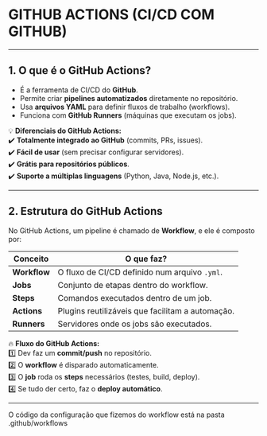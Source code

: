 # **GITHUB ACTIONS (CI/CD COM GITHUB)**  
---

## **1. O que é o GitHub Actions?**  
- É a ferramenta de CI/CD do **GitHub**.  
- Permite criar **pipelines automatizados** diretamente no repositório.  
- Usa **arquivos YAML** para definir fluxos de trabalho (workflows).  
- Funciona com **GitHub Runners** (máquinas que executam os jobs).  

💡 **Diferenciais do GitHub Actions:**  
✔️ **Totalmente integrado ao GitHub** (commits, PRs, issues).  
✔️ **Fácil de usar** (sem precisar configurar servidores).  
✔️ **Grátis para repositórios públicos**.  
✔️ **Suporte a múltiplas linguagens** (Python, Java, Node.js, etc.).  

---

## **2. Estrutura do GitHub Actions**  

No GitHub Actions, um pipeline é chamado de **Workflow**, e ele é composto por:  

| Conceito | O que faz? |
|----------|-----------|
| **Workflow** | O fluxo de CI/CD definido num arquivo `.yml`. |
| **Jobs** | Conjunto de etapas dentro do workflow. |
| **Steps** | Comandos executados dentro de um job. |
| **Actions** | Plugins reutilizáveis que facilitam a automação. |
| **Runners** | Servidores onde os jobs são executados. |

🔥 **Fluxo do GitHub Actions:**  
1️⃣ Dev faz um **commit/push** no repositório.  
2️⃣ O **workflow** é disparado automaticamente.  
3️⃣ O **job** roda os **steps** necessários (testes, build, deploy).  
4️⃣ Se tudo der certo, faz o **deploy automático**.  

---

O código da configuração que fizemos do workflow está na pasta .github/workflows